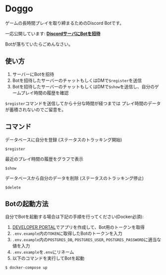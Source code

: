 # Doggo
ゲームの長時間プレイを取り締まるためのDiscord Botです。

一応公開しています: **[DiscordサーバにBotを招待](https://discord.com/api/oauth2/authorize?client_id=750754316326928495&permissions=1073925120&scope=bot)**

Botが落ちていたらごめんなさい。

## 使い方
1. サーバーにBotを招待
2. Botを招待したサーバーのチャットもしくはDMで`$register`を送信
3. Botを招待したサーバーのチャットもしくはDMで`$show`を送信し、自分のゲームプレイ時間の履歴を確認

`$register`コマンドを送信してから十分な時間が経つまでは
プレイ時間のデータが蓄積されないのでご留意を。

## コマンド
データベースに自分を登録 (ステータスのトラッキング開始)
```
$register
```

最近のプレイ時間の履歴をグラフで表示
```
$show
```

データベースから自分のデータを削除 (ステータスのトラッキング停止)
```
$delete
```


## Botの起動方法
自分でBotを起動する場合は下記の手順を行ってください(Docker必須):
1. [DEVELOPER PORTAL](https://discordapp.com/developers/applications/)でアプリを作成して、Bot用のトークンを取得
2. `.env.example`内の`TOKEN`に取得したBotのトークンを入力
3. `.env.example`内の`POSTGRES_DB`, `POSTGRES_USER`, `POSTGRES_PASSWORD`に適当な値を入力
4. `.env.example`を`.env`にリネーム
4. 以下のコマンドを実行してBotを起動
```
$ docker-compose up
```
